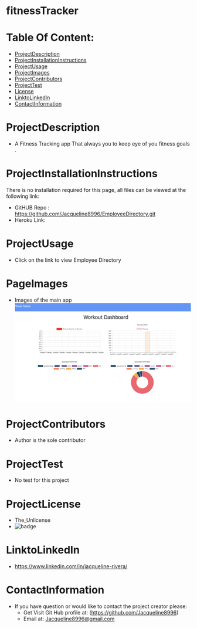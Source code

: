 # fitnessTracker

# Table Of Content:
* [ProjectDescription](#ProjectDescription)
* [ProjectInstallationInstructions](#ProjectInstallationInstructions)
* [ProjectUsage](#ProjectUsage)
* [ProjectImages](#ProjectImages)
* [ProjectContributors](#ProjectContributors)
* [ProjectTest](#ProjectTest)
* [License](#Projectlicense)
* [LinktoLinkedIn](#LinktoLinkedIn)
* [ContactInformation](#ContactInformation)

# ProjectDescription
* A Fitness Tracking app That always you to keep eye of you fitness goals .

# ProjectInstallationInstructions
  There is no installation required for this page, all files can be viewed at the following link:
* GitHUB Repo : https://github.com/Jacqueline8996/EmployeeDirectory.git
* Heroku Link: 

# ProjectUsage
* Click on the link to view Employee Directory

# PageImages 
* Images of the main app
![alt text](public/images/graph.png)




# ProjectContributors
* Author is the sole contributor 


# ProjectTest
* No test for this project

# ProjectLicense
* The_Unlicense
* ![badge](https://img.shields.io/static/v1?label=Project_License&message=The_Unlicense&color=teal)

# LinktoLinkedIn
* https://www.linkedin.com/in/jacqueline-rivera/

# ContactInformation
* If you have question or would like to contact the project creator please:
    *  Get Visit Git Hub profile at: (https://github.com/Jacqueline8996)
    *  Email at: Jacqueline8996@gmail.com